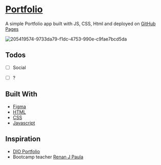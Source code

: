 # [Portfolio](https://heeydev.github.io/Portfolio/)

A simple Portfolio app built with JS, CSS, Html and deployed on [GitHub Pages](https://pages.github.com/)

![205419574-9733da79-f1dc-4753-990e-c9fae7bcd5da](https://user-images.githubusercontent.com/112535799/205420532-f8af1ae9-3911-4cd5-a368-3d98d01c486a.jpg)

## Todos

- [ ] Social
- [ ] ?


## Built With

- [Figma](https://www.figma.com/file/g6zA6klLrCWZAp76tzoVJZ/Portfolio---EDUCATION?node-id=835%3A17&t=UknIMU6I5XrXsA2o-0)
- [HTML](https://developer.mozilla.org/en-US/docs/Web/HTML)
- [CSS](https://developer.mozilla.org/pt-BR/docs/Web/CSS)
- [Javascript](https://developer.mozilla.org/en-US/docs/Web/JavaScript)

## Inspiration

- [DIO Portfolio](https://www.figma.com/file/g6zA6klLrCWZAp76tzoVJZ/Portfolio---EDUCATION?node-id=835%3A17&t=UknIMU6I5XrXsA2o-0) 
- Bootcamp teacher [Renan J Paula](https://renanjpaula.github.io/js-developer-portfolio/)
